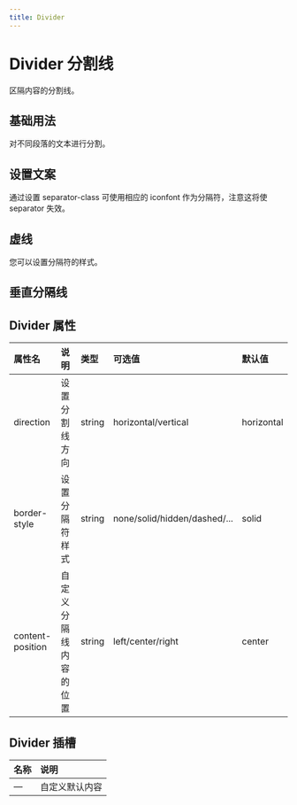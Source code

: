 ```yaml
---
title: Divider
---
```


# Divider 分割线

区隔内容的分割线。

## 基础用法

对不同段落的文本进行分割。

<preview path="../examples/divider/basic.vue" title="" description=""></preview>

## 设置文案

通过设置 separator-class 可使用相应的 iconfont 作为分隔符，注意这将使 separator 失效。

<preview path="../examples/divider/text-type.vue" title="" description=""></preview>

## 虚线

您可以设置分隔符的样式。

<preview path="../examples/divider/dotted.vue" title="" description=""></preview>

## 垂直分隔线

<preview path="../examples/divider/vertical.vue" title="" description=""></preview>

## Divider 属性

| 属性名           | 说明                   | 类型   | 可选值                       | 默认值     |
| :--------------- | :--------------------- | :----- | :--------------------------- | :--------- |
| direction        | 设置分割线方向         | string | horizontal/vertical          | horizontal |
| border-style     | 设置分隔符样式         | string | none/solid/hidden/dashed/... | solid      |
| content-position | 自定义分隔线内容的位置 | string | left/center/right            | center     |

## Divider 插槽

| 名称 | 说明           |
| :--- | :------------- |
| —    | 自定义默认内容 |

